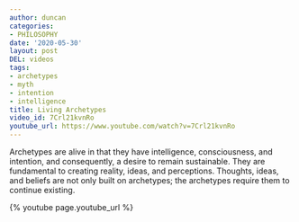 ```yaml
---
author: duncan
categories:
- PHILOSOPHY
date: '2020-05-30'
layout: post
DEL: videos
tags:
- archetypes
- myth
- intention
- intelligence
title: Living Archetypes
video_id: 7Crl21kvnRo
youtube_url: https://www.youtube.com/watch?v=7Crl21kvnRo
---
```


Archetypes are alive in that they have intelligence, consciousness, and intention, and consequently, a desire to remain sustainable.  They are fundamental to creating reality, ideas, and perceptions.  Thoughts, ideas, and beliefs are not only built on archetypes; the archetypes require them to continue existing.

<!--more-->

{% youtube page.youtube_url %}